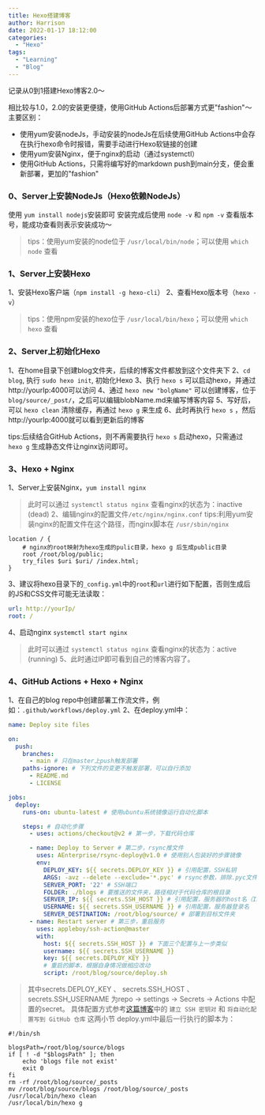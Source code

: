 ```yaml
---
title: Hexo搭建博客
author: Harrison
date: 2022-01-17 18:12:00
categories:
  - "Hexo"
tags:
  - "Learning"
  - "Blog"
---
```


记录从0到1搭建Hexo博客2.0～

<!-- more -->
相比较与1.0，2.0的安装更便捷，使用GitHub Actions后部署方式更"fashion"～主要区别：
+ 使用yum安装nodeJs，手动安装的nodeJs在后续使用GitHub Actions中会存在执行hexo命令时报错，需要手动进行Hexo软链接的创建
+ 使用yum安装Nginx，便于nginx的启动（通过systemctl）
+ 使用GitHub Actions，只需将编写好的markdown push到main分支，便会重新部署，更加的"fashion"

### 0、Server上安装NodeJs（Hexo依赖NodeJs）
使用 `yum install nodejs`安装即可
安装完成后使用 `node -v` 和 `npm -v` 查看版本号，能成功查看则表示安装成功～
> tips：使用yum安装的node位于 `/usr/local/bin/node`；可以使用 `which node` 查看

### 1、Server上安装Hexo
1、安装Hexo客户端（`npm install -g hexo-cli`）
2、查看Hexo版本号（`hexo -v`）
> tips：使用npm安装的hexo位于 `/usr/local/bin/hexo`；可以使用 `which hexo` 查看

### 2、Server上初始化Hexo
1、在home目录下创建blog文件夹，后续的博客文件都放到这个文件夹下
2、`cd blog`, 执行 `sudo hexo init`, 初始化Hexo
3、执行 `hexo s` 可以启动hexo，并通过http://yourIp:4000可以访问
4、通过 `hexo new "bolgName"` 可以创建博客，位于`blog/source/_post/`，之后可以编辑blobName.md来编写博客内容
5、写好后，可以 `hexo clean` 清除缓存，再通过 `hexo g` 来生成
6、此时再执行 `hexo s` ，然后http://yourIp:4000就可以看到更新后的博客

tips:后续结合GitHub Actions，则不再需要执行 `hexo s` 启动hexo，只需通过 `hexo g` 生成静态文件让nginx访问即可。

### 3、Hexo + Nginx
1、Server上安装Nginx，`yum install nginx`
> 此时可以通过 `systemctl status nginx` 查看nginx的状态为：inactive (dead)
2、编辑nginx的配置文件`/etc/nginx/nginx.conf`
> tips:利用yum安装nginx的配置文件在这个路径，而nginx脚本在 `/usr/sbin/nginx`
```
location / {
    # nginx的root映射为hexo生成的pulic目录，hexo g 后生成public目录
    root /root/blog/public;
    try_files $uri $uri/ /index.html;
}
```
3、建议将hexo目录下的`_config.yml`中的`root`和`url`进行如下配置，否则生成后的JS和CSS文件可能无法读取：
```yaml
url: http://yourIp/
root: /
```
4、启动nginx `systemctl start nginx`
> 此时可以通过 `systemctl status nginx` 查看nginx的状态为：active (running)
5、此时通过IP即可看到自己的博客内容了。

### 4、GitHub Actions + Hexo + Nginx
1、在自己的blog repo中创建部署工作流文件，例如：`.github/workflows/deploy.yml`
2、在deploy.yml中：
```yml
name: Deploy site files

on:
  push:
    branches:
      - main # 只在master上push触发部署
    paths-ignore: # 下列文件的变更不触发部署，可以自行添加
      - README.md
      - LICENSE

jobs:
  deploy:
    runs-on: ubuntu-latest # 使用ubuntu系统镜像运行自动化脚本

    steps: # 自动化步骤
      - uses: actions/checkout@v2 # 第一步，下载代码仓库

      - name: Deploy to Server # 第二步，rsync推文件
        uses: AEnterprise/rsync-deploy@v1.0 # 使用别人包装好的步骤镜像
        env:
          DEPLOY_KEY: ${{ secrets.DEPLOY_KEY }} # 引用配置，SSH私钥
          ARGS: -avz --delete --exclude='*.pyc' # rsync参数，排除.pyc文件
          SERVER_PORT: '22' # SSH端口
          FOLDER: ./blogs # 要推送的文件夹，路径相对于代码仓库的根目录
          SERVER_IP: ${{ secrets.SSH_HOST }} # 引用配置，服务器的host名（IP或者域名domain.com）
          USERNAME: ${{ secrets.SSH_USERNAME }} # 引用配置，服务器登录名
          SERVER_DESTINATION: /root/blog/source/ # 部署到目标文件夹
      - name: Restart server # 第三步，重启服务
        uses: appleboy/ssh-action@master
        with:
          host: ${{ secrets.SSH_HOST }} # 下面三个配置与上一步类似
          username: ${{ secrets.SSH_USERNAME }}
          key: ${{ secrets.DEPLOY_KEY }}
          # 重启的脚本，根据自身情况做相应改动
          script: /root/blog/source/deploy.sh
```

> 其中secrets.DEPLOY_KEY 、 secrets.SSH_HOST 、 secrets.SSH_USERNAME 为repo -> settings -> Secrets -> Actions 中配置的secret。
具体配置方式参考[这篇博客](https://frostming.com/2020/04-26/github-actions-deploy/)中的 `建立 SSH 密钥对` 和 `将自动化配置写到 GitHub 仓库` 这两小节
deploy.yml中最后一行执行的脚本为：
```shell
#!/bin/sh

blogsPath=/root/blog/source/blogs
if [ ! -d "$blogsPath" ]; then
    echo 'blogs file not exist'
    exit 0
fi
rm -rf /root/blog/source/_posts
mv /root/blog/source/blogs /root/blog/source/_posts
/usr/local/bin/hexo clean
/usr/local/bin/hexo g
```